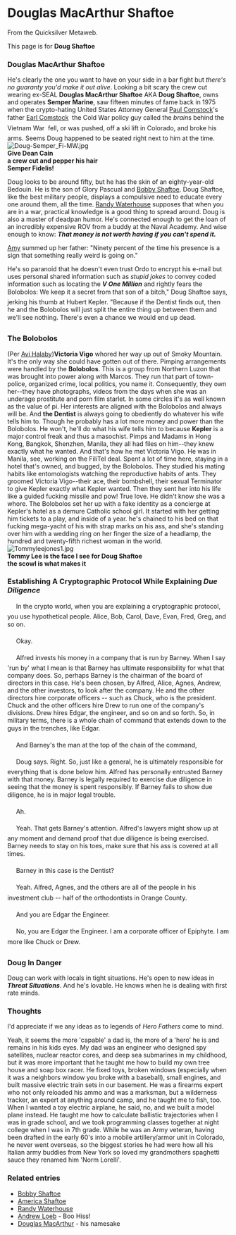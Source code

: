 
# Douglas MacArthur Shaftoe

From the Quicksilver Metaweb.

This page is for **Doug Shaftoe**
### Douglas MacArthur Shaftoe


He's clearly the one you want to have on your side in a bar fight but *there's no guaranty you'd make it out alive*. Looking a bit scary the crew cut wearing ex-SEAL **Douglas MacArthur Shaftoe** AKA **Doug Shaftoe**, owns and operates **Semper Marine**, saw fifteen minutes of fame back in 1975 when the crypto-hating United States Attorney General [Paul Comstock](/paul-comstock)'s father [Earl Comstock](/earl-comstock)  the Cold War policy guy called the *brain*s behind the Vietnam War  fell, or was pushed, off a ski lift in Colorado, and broke his arms. Seems Doug happened to be seated right next to him at the time.![Doug-Semper_Fi-MW.jpg](/images/Doug-Semper_Fi-MW.jpg)  
**Give Dean Cain  
a crew cut and pepper his hair  
Semper Fidelis!**


Doug looks to be around fifty, but he has the skin of an eighty-year-old Bedouin. He is the son of Glory Pascual and [Bobby Shaftoe](/bobby-shaftoe). Doug Shaftoe, like the best military people, displays a compulsive need to educate every one around them, all the time. [Randy Waterhouse](/randy-waterhouse) supposes that when you are in a war, practical knowledge is a good thing to spread around. Doug is also a master of deadpan humor. He's connected enough to get the loan of an incredibly expensive ROV from a buddy at the Naval Academy. And wise enough to know: ***That money is not worth having if you can't spend it.***

[Amy](/america-shaftoe) summed up her father: "Ninety percent of the time his presence is a sign that something really weird is going on."


He's so paranoid that he doesn't even trust Ordo to encrypt his e-mail but uses personal shared information such as *stupid jokes* to convey coded information such as locating the ***V One Million*** and rightly fears the Bolobolos: We keep it a secret from that son of a bitch," Doug Shaftoe says, jerking his thumb at Hubert Kepler. "Because if the Dentist finds out, then he and the Bolobolos will just split the entire thing up between them and we'll see nothing. There's even a chance we would end up dead.


### The Bolobolos


(Per [Avi Halaby](/avi-halaby))**Victoria Vigo** whored her way up out of Smoky Mountain. It's the only way she could have gotten out of there. Pimping arrangements were handled by the **Bolobolos**. This is a group from Northern Luzon that was brought into power along with Marcos. They run that part of town-police, organized crime, local politics, you name it. Consequently, they own her--they have photographs, videos from the days when she was an underage prostitute and porn film starlet. In some circles it's as well known as the value of pi. Her interests are aligned with the Bolobolos and always will be. And **the Dentist** is always going to obediently do whatever his wife tells him to. Though he probably has a lot more money and power than the Bolobolos. He won't, he'll do what his wife tells him to because **Kepler** is a major control freak and thus a masochist. Pimps and Madams in Hong Kong, Bangkok, Shenzhen, Manila, they all had files on him--they knew exactly what he wanted. And that's how he met Victoria Vigo. He was in Manila, see, working on the FiliTel deal. Spent a lot of time here, staying in a hotel that's owned, and bugged, by the Bolobolos. They studied his mating habits like entomologists watching the reproductive habits of ants. They groomed Victoria Vigo--their ace, their bombshell, their sexual Terminator to give Kepler exactly what Kepler wanted. Then they sent her into his life like a guided fucking missile and pow! True love. He didn't know she was a whore. The Bolobolos set her up with a fake identity as a concierge at Kepler's hotel as a demure Catholic school girl. It started with her getting him tickets to a play, and inside of a year. he's chained to his bed on that fucking mega-yacht of his with strap marks on his ass, and she's standing over him with a wedding ring on her finger the size of a headlamp, the hundred and twenty-fifth richest woman in the world.
![Tommyleejones1.jpg](/images/Tommyleejones1.jpg)  
**Tommy Lee is the face I see for Doug Shaftoe  
 the scowl is what makes it**

### Establishing A Cryptographic Protocol While Explaining *Due Diligence*


     In the crypto world, when you are explaining a cryptographic protocol, you use hypothetical people. Alice, Bob, Carol, Dave, Evan, Fred, Greg, and so on.  

     Okay.  
 
     Alfred invests his money in a company that is run by Barney. When I say 'run by' what I mean is that Barney has ultimate responsibility for what that company does. So, perhaps Barney is the chairman of the board of directors in this case. He's been chosen, by Alfred, Alice, Agnes, Andrew, and the other investors, to look after the company. He and the other directors hire corporate officers -- such as Chuck, who is the president. Chuck and the other officers hire Drew to run one of the company's divisions. Drew hires Edgar, the engineer, and so on and so forth. So, in military terms, there is a whole chain of command that extends down to the guys in the trenches, like Edgar.  
 
     And Barney's the man at the top of the chain of the command,  

     Doug says. Right. So, just like a general, he is ultimately responsible for everything that is done below him. Alfred has personally entrusted Barney with that money. Barney is legally required to exercise due diligence in seeing that the money is spent responsibly. If Barney fails to show due diligence, he is in major legal trouble.  
 
     Ah.  
 
     Yeah. That gets Barney's attention. Alfred's lawyers might show up at any moment and demand proof that due diligence is being exercised. Barney needs to stay on his toes, make sure that his ass is covered at all times.  
 
     Barney in this case is the Dentist?  
 
     Yeah. Alfred, Agnes, and the others are all of the people in his investment club -- half of the orthodontists in Orange County.  
 
     And you are Edgar the Engineer.  
 
     No, you are Edgar the Engineer. I am a corporate officer of Epiphyte. I am more like Chuck or Drew.  


### Doug In Danger


Doug can work with locals in tight situations. He's open to new ideas in ***Threat Situations***. And he's lovable. He knows when he is dealing with first rate minds.

### Thoughts


I'd appreciate if we any ideas as to legends of *Hero Fathers* come to mind.

Yeah, it seems the more 'capable' a dad is, the more of a 'hero' he is and remains in his kids eyes. My dad was an engineer who designed spy satellites, nuclear reactor cores, and deep sea submarines in my childhood, but it was more important that he taught me how to build my own tree house and soap box racer. He fixed toys, broken windows (especially when it was a neighbors window you broke with a baseball), small engines, and built massive electric train sets in our basement. He was a firearms expert who not only reloaded his ammo and was a marksman, but a wilderness tracker, an expert at anything around camp, and he taught me to fish, too. When I wanted a toy electric airplane, he said, no, and we built a model plane instead. He taught me how to calculate ballistic trajectories when I was in grade school, and we took programming classes together at night college when I was in 7th grade. While he was an Army veteran, having been drafted in the early 60's into a mobile artillery/armor unit in Colorado, he never went overseas, so the biggest stories he had were how all his Italian army buddies from New York so loved my grandmothers spaghetti sauce they renamed him 'Norm Lorelli'.

### Related entries


* [Bobby Shaftoe](/bobby-shaftoe)
* [America Shaftoe](/america-shaftoe)
* [Randy Waterhouse](/randy-waterhouse)
* [Andrew Loeb](/andrew-loeb) - Boo Hiss!
* [Douglas MacArthur](/douglas-macarthur) - his namesake
